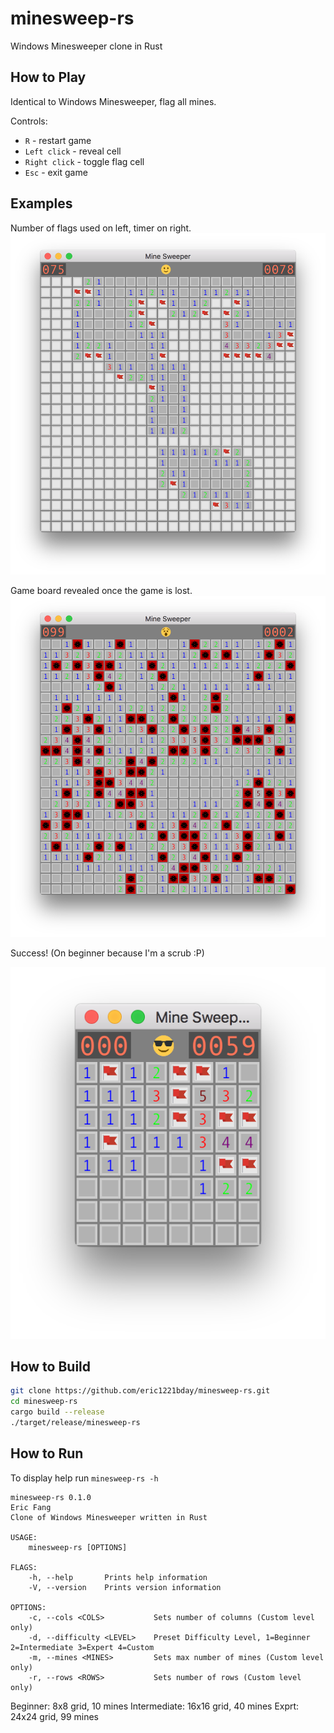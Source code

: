 # minesweep-rs
Windows Minesweeper clone in Rust

## How to Play

Identical to Windows Minesweeper, flag all mines.

Controls:

* `R` - restart game
* `Left click` - reveal cell
* `Right click` - toggle flag cell
* `Esc` - exit game

## Examples
Number of flags used on left, timer on right.
![game going](ongoing.png)

Game board revealed once the game is lost.
![game lost](lost.png)

Success! (On beginner because I'm a scrub :P)

![game won](won.png)

## How to Build

```bash
git clone https://github.com/eric1221bday/minesweep-rs.git
cd minesweep-rs
cargo build --release
./target/release/minesweep-rs
```

## How to Run
To display help run `minesweep-rs -h`
```
minesweep-rs 0.1.0
Eric Fang
Clone of Windows Minesweeper written in Rust

USAGE:
    minesweep-rs [OPTIONS]

FLAGS:
    -h, --help       Prints help information
    -V, --version    Prints version information

OPTIONS:
    -c, --cols <COLS>           Sets number of columns (Custom level only)
    -d, --difficulty <LEVEL>    Preset Difficulty Level, 1=Beginner 2=Intermediate 3=Expert 4=Custom
    -m, --mines <MINES>         Sets max number of mines (Custom level only)
    -r, --rows <ROWS>           Sets number of rows (Custom level only)
```
Beginner: 8x8 grid, 10 mines
Intermediate: 16x16 grid, 40 mines
Exprt: 24x24 grid, 99 mines